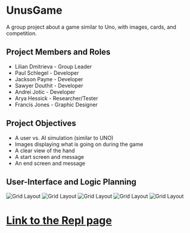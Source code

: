 # UnusGame
 A group project about a game similar to Uno, with images, cards, and competition.

##  Project Members and Roles
* Lilian Dmitrieva - Group Leader
* Paul Schlegel - Developer
* Jackson Payne - Developer
* Sawyer Douthit - Developer
* Andrei Jotic - Developer
* Arya Hessick - Researcher/Tester
* Francis Jones - Graphic Designer

## Project Objectives

* A user vs. AI simulation (similar to UNO)
* Images displaying what is going on during the game
* A clear view of the hand
* A start screen and message
* An end screen and message

## User-Interface and Logic Planning

 ![Grid Layout](https://github.com/LilianDm/UnusGame/blob/main/images/UnusGridLayout.png?raw=true)
 ![Grid Layout](https://github.com/LilianDm/UnusGame/blob/main/images/Cards/cards_0.png?raw=true)
 ![Grid Layout](https://github.com/LilianDm/UnusGame/blob/main/images/Cards/cards_1.png?raw=true)
 ![Grid Layout]()
 ![Grid Layout]()

#  [Link to the Repl page](https://replit.com/join/gnumiivyfg-9622884)
